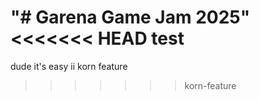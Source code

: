 "# Garena Game Jam 2025" 
<<<<<<< HEAD
test
=======
dude it's easy ii
korn feature
>>>>>>> korn-feature

